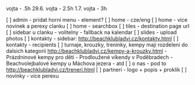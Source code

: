 vojta - .5h
29.6. vojta - 2.5h
1.7. vojta - 3h


[ ] admin - pridat horni menu - element?
[ ] home - cze/eng
[ ] home - vice novinek a perexy clanku
[ ] home - searchbox
[ ] tiles - destination page url
[ ] sidebar u clanku - volitelny - fallback na kalendar
[ ] slides - upload photos
[ ] kontakty - sidebar: http://beachklubladvi.cz/kontakty.html
[ ] kontakty - recipients
[ ] turnaje, krouzky, treninky, kempy maji rozdeleni do dalsich kategorii
	http://beachklubladvi.cz/kempy-a-krouzky.html
	- Prázdninové kempy pro děti
	- Prodloužené víkendy v Poděbradech
	- Beachvolejbalové kempy u Máchova jezera
	- atd
[ ] o nas - pod to http://beachklubladvi.cz/treneri.html
[ ] partneri - logo + popis + proklik
[ ] novinky - vice perexu

